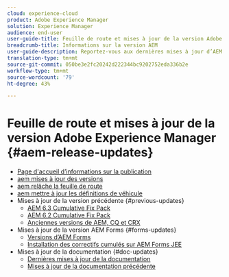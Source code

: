 ```yaml
---
cloud: experience-cloud
product: Adobe Experience Manager
solution: Experience Manager
audience: end-user
user-guide-title: Feuille de route et mises à jour de la version Adobe Experience Manager
breadcrumb-title: Informations sur la version AEM
user-guide-description: Reportez-vous aux dernières mises à jour d’AEM.
translation-type: tm+mt
source-git-commit: 050be3e2fc20242d222344bc9202752eda336b2e
workflow-type: tm+mt
source-wordcount: '79'
ht-degree: 43%

---
```



# Feuille de route et mises à jour de la version Adobe Experience Manager  {#aem-release-updates}

+ [Page d&#39;accueil d’informations sur la publication](home.md)
+ [aem mises à jour des versions](aem-releases-updates.md)
+ [aem relâche la feuille de route](update-releases-roadmap.md)
+ [aem mettre à jour les définitions de véhicule](update-release-vehicle-definitions.md)
+ Mises à jour de la version précédente {#previous-updates}
   + [AEM 6.3 Cumulative Fix Pack](release-notes-aem-6-3-cumulative-fix-pack.md)
   + [AEM 6.2 Cumulative Fix Pack](release-notes-aem-6-2-cumulative-fix-pack.md)
   + [Anciennes versions de AEM, CQ et CRX](aem-previous-versions.md)
+ Mises à jour de la version AEM Forms {#forms-updates}
   + [Versions d’AEM Forms](aem-forms-releases.md)
   + [Installation des correctifs cumulés sur AEM Forms JEE](install-cfp-aem-forms-jee.md)
+ Mises à jour de la documentation {#doc-updates}
   + [Dernières mises à jour de la documentation](documentation-updates.md)
   + [Mises à jour de la documentation précédente](previous-documentation-updates.md)
